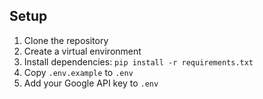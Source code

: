 ## Setup
1. Clone the repository
2. Create a virtual environment
3. Install dependencies: `pip install -r requirements.txt`
4. Copy `.env.example` to `.env`
5. Add your Google API key to `.env`